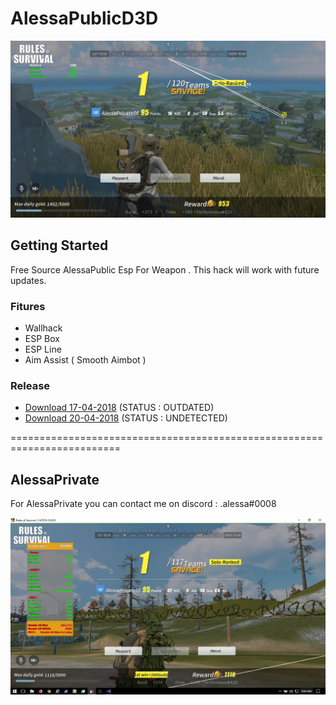 # AlessaPublicD3D

![screenshot](https://github.com/alessa0008/AlessaPublicD3D/blob/master/image/alessapublic.png)

## Getting Started
Free Source AlessaPublic Esp For Weapon . This hack will work with future updates.

### Fitures
* Wallhack
* ESP Box
* ESP Line
* Aim Assist ( Smooth Aimbot )

### Release
* [Download 17-04-2018](https://bit.ly/2H6X2YT) (STATUS : OUTDATED)  
* [Download 20-04-2018](https://bit.ly/2HMKnrn) (STATUS : UNDETECTED) 

=========================================================================

## AlessaPrivate
For AlessaPrivate you can contact me on discord : .alessa#0008

![screenshot](https://github.com/alessa0008/AlessaPublicD3D/blob/master/image/alessaprivate.png)
